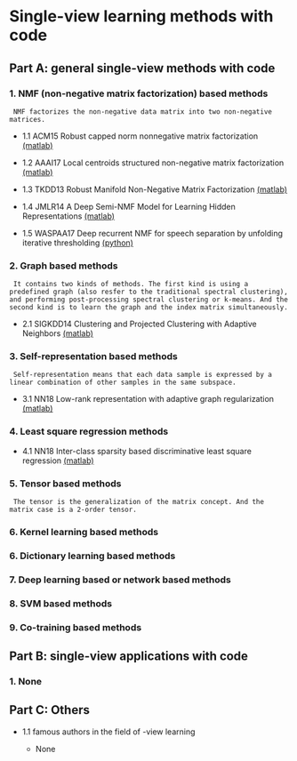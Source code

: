 # Single-view learning methods with code

## Part A: general single-view methods with code 

### 1. NMF (non-negative matrix factorization) based methods
     NMF factorizes the non-negative data matrix into two non-negative matrices.

 * 1.1 ACM15 Robust capped norm nonnegative matrix factorization [(matlab)](https://github.com/gaoghc/Nonnegative-Matrix-Factorization)

 * 1.2 AAAI17 Local centroids structured non-negative matrix factorization [(matlab)](https://github.com/gaoghc/Nonnegative-Matrix-Factorization)

 * 1.3 TKDD13 Robust Manifold Non-Negative Matrix Factorization [(matlab)](https://sites.google.com/site/feipingnie/publications)

 * 1.4 JMLR14 A Deep Semi-NMF Model for Learning Hidden Representations [(matlab)](https://github.com/trigeorgis/Deep-Semi-NMF)

 * 1.5 WASPAA17 Deep recurrent NMF for speech separation by unfolding iterative thresholding [(python)](https://github.com/stwisdom/dr-nmf)
 
### 2. Graph based methods
     It contains two kinds of methods. The first kind is using a predefined graph (also resfer to the traditional spectral clustering), and performing post-processing spectral clustering or k-means. And the second kind is to learn the graph and the index matrix simultaneously. 
     
 * 2.1 SIGKDD14 Clustering and Projected Clustering with Adaptive Neighbors [(matlab)](https://sites.google.com/site/feipingnie/publications)

 ### 3. Self-representation based methods
     Self-representation means that each data sample is expressed by a linear combination of other samples in the same subspace.

 * 3.1 NN18 Low-rank representation with adaptive graph regularization [(matlab)](https://drive.google.com/file/d/1yKHcIOhuJV9yJHNnSrx_bfRZ6sPx5kyt/view)
 
 ### 4. Least square regression methods

 * 4.1 NN18 Inter-class sparsity based discriminative least square regression [(matlab)](https://sites.google.com/view/jerry-wen-hit/publications)  
 
 ### 5. Tensor based methods
     The tensor is the generalization of the matrix concept. And the matrix case is a 2-order tensor.
 
 ### 6. Kernel learning based methods

 ### 6. Dictionary learning based methods
 
 ### 7. Deep learning based or network based methods
 
 ### 8. SVM based methods
 
 ### 9. Co-training based methods
 
 ## Part B: single-view applications with code 

 ### 1. None

 ## Part C: Others 

 * 1.1 famous authors in the field of -view learning
 
      - None  
 
    
